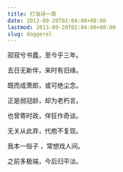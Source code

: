 ```yaml
---
title: 打油诗一首
date: 2013-09-20T02:04:00+08:00
lastmod: 2013-09-20T02:04:00+08:00
slug: doggerel
---
```


寂寂兮书蠹，至今乎三年。

去日无新伴，来时有旧缘。

既而成萧郎，或可绝尘念。

正是弱冠龄，却为老朽言。

也曾寄时政，佯狂作奇谈。

无关从此弃，代庖不复现。 

我本一俗子 ，常想戏人间。

之前多极端，今后归平淡。
